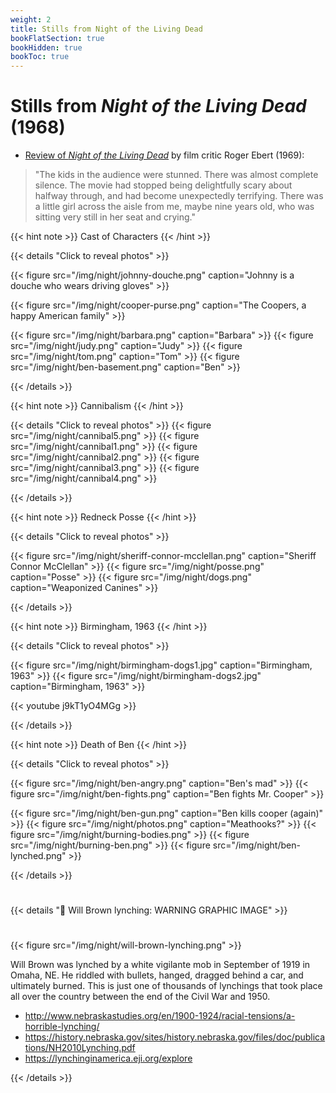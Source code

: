 ```yaml
---
weight: 2
title: Stills from Night of the Living Dead
bookFlatSection: true
bookHidden: true
bookToc: true
---
```


# Stills from *Night of the Living Dead* (1968)

- [Review of *Night of the Living Dead*](https://www.rogerebert.com/reviews/the-night-of-the-living-dead-1968) by film critic Roger Ebert (1969):

> "The kids in the audience were stunned. There was almost complete silence. The movie had stopped being delightfully scary about halfway through, and had become unexpectedly terrifying. There was a little girl across the aisle from me, maybe nine years old, who was sitting very still in her seat and crying."



{{< hint note >}}
[<i class="fas fa-circle"></i>]() Cast of Characters
{{< /hint >}}

{{< details "Click to reveal photos"  >}}

{{< figure src="/img/night/johnny-douche.png" caption="Johnny is a douche who wears driving gloves" >}}

{{< figure src="/img/night/cooper-purse.png" caption="The Coopers, a happy American family" >}}

{{< figure src="/img/night/barbara.png" caption="Barbara" >}}
{{< figure src="/img/night/judy.png" caption="Judy" >}}
{{< figure src="/img/night/tom.png" caption="Tom" >}}
{{< figure src="/img/night/ben-basement.png" caption="Ben" >}}


{{< /details >}}

{{< hint note >}}
[<i class="fas fa-circle"></i>]() Cannibalism
{{< /hint >}}

{{< details "Click to reveal photos"  >}}
{{< figure src="/img/night/cannibal5.png" >}}
{{< figure src="/img/night/cannibal1.png" >}}
{{< figure src="/img/night/cannibal2.png" >}}
{{< figure src="/img/night/cannibal3.png" >}}
{{< figure src="/img/night/cannibal4.png" >}}


{{< /details >}}

{{< hint note >}}
[<i class="fas fa-circle"></i>]() Redneck Posse
{{< /hint >}}

{{< details "Click to reveal photos"  >}}

{{< figure src="/img/night/sheriff-connor-mcclellan.png" caption="Sheriff Connor McClellan" >}}
{{< figure src="/img/night/posse.png" caption="Posse" >}}
{{< figure src="/img/night/dogs.png" caption="Weaponized Canines" >}}

{{< /details >}}

{{< hint note >}}
[<i class="fas fa-circle"></i>]() Birmingham, 1963
{{< /hint >}}

{{< details "Click to reveal photos"  >}}

{{< figure src="/img/night/birmingham-dogs1.jpg" caption="Birmingham, 1963" >}}
{{< figure src="/img/night/birmingham-dogs2.jpg" caption="Birmingham, 1963" >}}

{{< youtube j9kT1yO4MGg >}}

{{< /details >}}

{{< hint note >}}
[<i class="fas fa-circle"></i>]() Death of Ben
{{< /hint >}}

{{< details "Click to reveal photos"  >}}

{{< figure src="/img/night/ben-angry.png" caption="Ben's mad" >}}
{{< figure src="/img/night/ben-fights.png" caption="Ben fights Mr. Cooper" >}}

{{< figure src="/img/night/ben-gun.png" caption="Ben kills cooper (again)" >}}
{{< figure src="/img/night/photos.png" caption="Meathooks?" >}}
{{< figure src="/img/night/burning-bodies.png"  >}}
{{< figure src="/img/night/burning-ben.png"  >}}
{{< figure src="/img/night/ben-lynched.png"  >}}

{{< /details >}}

#

{{< details "🔴️ Will Brown lynching: WARNING GRAPHIC IMAGE"  >}}

#
{{< figure src="/img/night/will-brown-lynching.png" >}}

Will Brown was lynched by a white vigilante mob in September of 1919 in Omaha, NE. He riddled with bullets, hanged, dragged behind a car, and ultimately burned. This is just one of thousands of lynchings that took place all over the country between the end of the Civil War and 1950.    

- http://www.nebraskastudies.org/en/1900-1924/racial-tensions/a-horrible-lynching/
- https://history.nebraska.gov/sites/history.nebraska.gov/files/doc/publications/NH2010Lynching.pdf
- https://lynchinginamerica.eji.org/explore


{{< /details >}}


